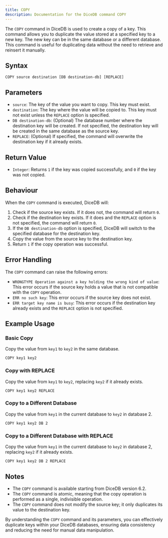 ```yaml
---
title: COPY
description: Documentation for the DiceDB command COPY
---
```


The `COPY` command in DiceDB is used to create a copy of a key. This command allows you to duplicate the value stored at a specified key to a new key. The new key can be in the same database or a different database. This command is useful for duplicating data without the need to retrieve and reinsert it manually.

## Syntax

```plaintext
COPY source destination [DB destination-db] [REPLACE]
```

## Parameters

- `source`: The key of the value you want to copy. This key must exist.
- `destination`: The key where the value will be copied to. This key must not exist unless the `REPLACE` option is specified.
- `DB destination-db`: (Optional) The database number where the destination key will be created. If not specified, the destination key will be created in the same database as the source key.
- `REPLACE`: (Optional) If specified, the command will overwrite the destination key if it already exists.

## Return Value

- `Integer`: Returns `1` if the key was copied successfully, and `0` if the key was not copied.

## Behaviour

When the `COPY` command is executed, DiceDB will:

1. Check if the source key exists. If it does not, the command will return `0`.
2. Check if the destination key exists. If it does and the `REPLACE` option is not specified, the command will return `0`.
3. If the `DB destination-db` option is specified, DiceDB will switch to the specified database for the destination key.
4. Copy the value from the source key to the destination key.
5. Return `1` if the copy operation was successful.

## Error Handling

The `COPY` command can raise the following errors:

- `WRONGTYPE Operation against a key holding the wrong kind of value`: This error occurs if the source key holds a value that is not compatible with the `COPY` operation.
- `ERR no such key`: This error occurs if the source key does not exist.
- `ERR target key name is busy`: This error occurs if the destination key already exists and the `REPLACE` option is not specified.

## Example Usage

### Basic Copy

Copy the value from `key1` to `key2` in the same database.

```plaintext
COPY key1 key2
```

### Copy with REPLACE

Copy the value from `key1` to `key2`, replacing `key2` if it already exists.

```plaintext
COPY key1 key2 REPLACE
```

### Copy to a Different Database

Copy the value from `key1` in the current database to `key2` in database 2.

```plaintext
COPY key1 key2 DB 2
```

### Copy to a Different Database with REPLACE

Copy the value from `key1` in the current database to `key2` in database 2, replacing `key2` if it already exists.

```plaintext
COPY key1 key2 DB 2 REPLACE
```

## Notes

- The `COPY` command is available starting from DiceDB version 6.2.
- The `COPY` command is atomic, meaning that the copy operation is performed as a single, indivisible operation.
- The `COPY` command does not modify the source key; it only duplicates its value to the destination key.

By understanding the `COPY` command and its parameters, you can effectively duplicate keys within your DiceDB databases, ensuring data consistency and reducing the need for manual data manipulation.

